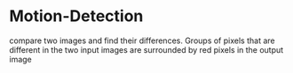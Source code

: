 Motion-Detection
================

compare two images and find their differences. Groups of pixels that are different in the two input images are surrounded by red pixels in the output image
